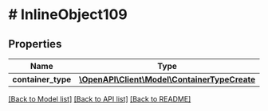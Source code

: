 # # InlineObject109

## Properties

Name | Type | Description | Notes
------------ | ------------- | ------------- | -------------
**container_type** | [**\OpenAPI\Client\Model\ContainerTypeCreate**](ContainerTypeCreate.md) |  | [optional]

[[Back to Model list]](../../README.md#models) [[Back to API list]](../../README.md#endpoints) [[Back to README]](../../README.md)
